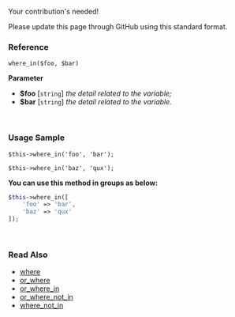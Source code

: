 Your contribution's needed!

Please update this page through GitHub using this standard format.

### Reference
`where_in($foo, $bar)`

**Parameter**
* **$foo** [`string`] *the detail related to the variable;*
* **$bar** [`string`] *the detail related to the variable.*

&nbsp;

### Usage Sample
`$this->where_in('foo', 'bar');`

`$this->where_in('baz', 'qux');`

**You can use this method in groups as below:**
```php
$this->where_in([
    'foo' => 'bar',
    'baz' => 'qux'
]);
```

&nbsp;

### Read Also
* [where](./where)
* [or_where](./or_where)
* [or_where_in](./or_where_in)
* [or_where_not_in](./or_where_not_in)
* [where_not_in](./where_not_in)
